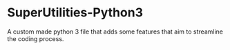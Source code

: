 # SuperUtilities-Python3
A custom made python 3 file that adds some features that aim to streamline the coding process.
